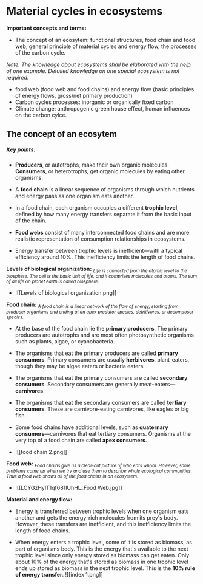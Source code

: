 # Material cycles in ecosystems


**Important concepts and terms:**
-  The concept of an ecosytem: functional structures, food chain and food web, general principle of material cycles and energy flow, the processes of the carbon cycle.

_Note: The knowledge about ecosystems shall be elaborated with the help of one example. Detailed knowledge on one special ecosystem is not required._ 

-   food web (food web and food chains) and energy flow (basic principles of energy flows, gross/net primary production)
-   Carbon cycles processes: inorganic or organically fixed carbon
-   Climate change: anthropogenic green house effect, human influences on the carbon cylce.


## The concept of an ecosytem


##### Key points:
-   **Producers**, or autotrophs, make their own organic molecules. **Consumers**, or heterotrophs, get organic molecules by eating other organisms.

-   A **food chain** is a linear sequence of organisms through which nutrients and energy pass as one organism eats another.

-   In a food chain, each organism occupies a different **trophic level**, defined by how many energy transfers separate it from the basic input of the chain.

-   **Food webs** consist of many interconnected food chains and are more realistic representation of consumption relationships in ecosystems.

-   Energy transfer between trophic levels is inefficient—with a typical efficiency around 10%. This inefficiency limits the length of food chains.


**Levels of biological organization:** 
*<sub>Life is connected from the atomic level to the biosphere. The cell is the basic unit of life, and it comprises molecules and atoms. The sum of all life on planet earth is called biosphere.</sub>*
- ![[Levels of biological organization.png]] 

**Food chain:**
*<sub>A food chain is a linear network of the flow of energy, starting from producer organisms and ending at an apex predator species, detritivores, or decomposer species. </sub>*

- At the base of the food chain lie the **primary producers**. The primary producers are autotrophs and are most often photosynthetic organisms such as plants, algae, or cyanobacteria.

-   The organisms that eat the primary producers are called **primary consumers**. Primary consumers are usually **herbivores**, plant-eaters, though they may be algae eaters or bacteria eaters.

-   The organisms that eat the primary consumers are called **secondary consumers**. Secondary consumers are generally meat-eaters—**carnivores**.

-   The organisms that eat the secondary consumers are called **tertiary consumers**. These are carnivore-eating carnivores, like eagles or big fish.

-   Some food chains have additional levels, such as **quaternary consumers**—carnivores that eat tertiary consumers. Organisms at the very top of a food chain are called **apex consumers**.
- ![[food chain 2.png]]

**Food web:**
*<sub>Food chains give us a clear-cut picture of who eats whom. However, some problems come up when we try and use them to describe whole ecological communities. Thus a food web shows all of the food chains in an ecosystem.</sub>*
- ![[LCYGzHylT1qf681IUhHL_Food Web.jpg]]

**Material and energy flow:** 
- Energy is transferred between trophic levels when one organism eats another and gets the energy-rich molecules from its prey's body. However, these transfers are inefficient, and this inefficiency limits the length of food chains.

- When energy enters a trophic level, some of it is stored as biomass, as part of organisms body. This is the energy that's available to the next trophic level since only energy stored as biomass can get eaten. Only about 10% of the energy that's stored as biomass in one trophic level ends up stored as biomass in the next trophic level. This is the **10% rule of energy transfer**.
![[index 1.png]]